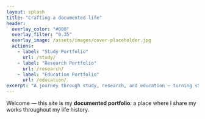 ```yaml
---
layout: splash
title: "Crafting a documented life"
header:
  overlay_color: "#000"
  overlay_filter: "0.35"
  overlay_image: /assets/images/cover-placeholder.jpg
  actions:
    - label: "Study Portfolio"
      url: /study/
    - label: "Research Portfolio"
      url: /research/
    - label: "Education Portfolio"
      url: /education/        
excerpt: "A journey through study, research, and education — turning struggles into growth."
---
```


Welcome — this site is my **documented portfolio**: a place where I share my works throughout my life history.
